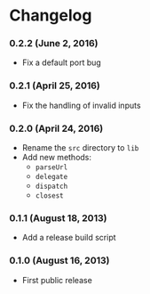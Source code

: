 Changelog
=========

### 0.2.2 (June 2, 2016)

* Fix a default port bug

### 0.2.1 (April 25, 2016)

* Fix the handling of invalid inputs

### 0.2.0 (April 24, 2016)

* Rename the `src` directory to `lib`
* Add new methods:
  * `parseUrl`
  * `delegate`
  * `dispatch`
  * `closest`

### 0.1.1 (August 18, 2013)

* Add a release build script

### 0.1.0 (August 16, 2013)

* First public release
